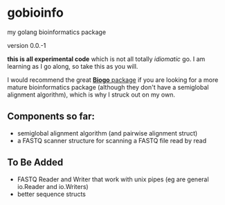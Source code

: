 # gobioinfo
my golang bioinformatics package

version 0.0.-1

**this is all experimental code** which is not all totally *idiomatic* go. I am learning as I go along, so take this as you will.

I would recommend the great [**Biogo** package](http://github.com/biogo) if you are looking for a more mature bioinformatics package (although they don't have a semiglobal alignment algorithm), which is why I struck out on my own.

## Components so far:

- semiglobal alignment algorithm (and pairwise alignment struct)
- a FASTQ scanner structure for scanning a FASTQ file read by read

## To Be Added

- FASTQ Reader and Writer that work with unix pipes (eg are general io.Reader and io.Writers)
- better sequence structs

